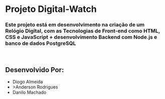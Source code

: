 <h1>Projeto Digital-Watch</h1>

<h3>
Este projeto está em desenvolvimento na criação de um Relógio Digital, com as Tecnologias de Front-end como HTML, CSS e JavaScript + desenvolvimento Backend com Node.js e banco de dados PostgreSQL
</h3>
<br>

<h2>Desenvolvido Por: </h2>
<ul>
<li>
    <a src="https://github.com/diogoX451">Diogo Almeida</a>
</li>
<li>
    <a src="https://github.com/DiogoAndersonRS080">>Anderson Rodrigues</a>
</li>
<li>
    <a src="https://github.com/DaniloM0204">Danilo Machado</a>
</li>
</ul>
